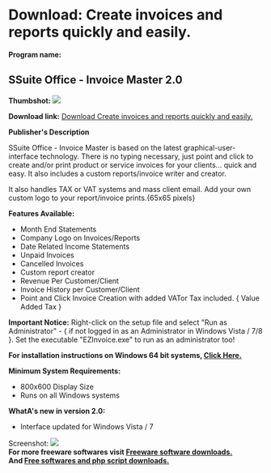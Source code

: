 # Download: Create invoices and reports quickly and easily.

**Program name:**

## SSuite Office - Invoice Master 2.0

  
**Thumbshot:** ![](http://www.freewarefiles.com/screenshot/ssuite_invmstr_md.jpg)   
  
**Download link:** [Download Create invoices and reports quickly and easily.](http://freesoftwares.boysofts.com/SSuite-Office-Invoice-Master_program_58262.html)  
  


**Publisher's Description**  
  


SSuite Office - Invoice Master is based on the latest graphical-user-interface technology. There is no typing necessary, just point and click to create and/or print product or service invoices for your clients... quick and easy. It also includes a custom reports/invoice writer and creator. 

It also handles TAX or VAT systems and mass client email. Add your own custom logo to your report/invoice prints.{65x65 pixels}

**Features Available:**

  * Month End Statements 
  * Company Logo on Invoices/Reports 
  * Date Related Income Statements 
  * Unpaid Invoices 
  * Cancelled Invoices 
  * Custom report creator 
  * Revenue Per Customer/Client 
  * Invoice History per Customer/Client 
  * Point and Click Invoice Creation with added VATor Tax included. { Value Added Tax } 

**Important Notice:** Right-click on the setup file and select "Run as Administrator" - { if not logged in as an Administrator in Windows Vista / 7/8 }. Set the executable "EZInvoice.exe" to run as an administrator too!

**For installation instructions on Windows 64 bit systems, [Click Here.](http://www.ssuitesoft.com/invoicemaster.htm#879534548)**

**Minimum System Requirements:**

  * 800x600 Display Size 
  * Runs on all Windows systems 

**WhatA's new in version 2.0:**

  * Interface updated for Windows Vista / 7 

  
  
Screenshot: ![](http://www.freewarefiles.com/screenshot/ssuite_invmstr.jpg)   
**For more freeware softwares visit [Freeware software downloads.](http://freesoftwares.boysofts.com/)**   
**And [Free softwares and php script downloads.](http://www.boysofts.com/)**
